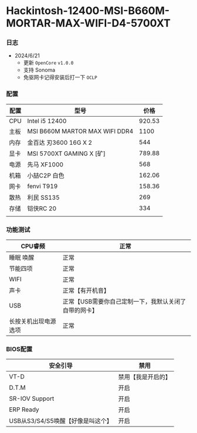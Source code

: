 # Hackintosh-12400-MSI-B660M-MORTAR-MAX-WIFI-D4-5700XT

### 日志

- 2024/6/21
  - 更新 `OpenCore` `v1.0.0`
  - 支持 Sonoma
  - 免驱网卡记得安装后打一下 `OCLP`

### 配置

| 配置 | 型号                           | 价格   |
| ---- | ------------------------------ | ------ |
| CPU  | Intel i5 12400                 | 920.53 |
| 主板 | MSI B660M MARTOR MAX WIFI DDR4 | 1100   |
| 内存 | 金百达 刃3600 16G X 2          | 544    |
| 显卡 | MSI 5700XT GAMING X [矿]       | 789.88 |
| 电源 | 先马 XF1000                    | 568    |
| 机箱 | 小喆C2P 白色                   | 162.06 |
| 网卡 | fenvi T919                     | 158.36 |
| 散热 | 利民 SS135                     | 269    |
| 存储 | 铠侠RC 20                      | 334    |
|      |                                |        |

### 功能测试

| CPU睿频              | 正常                                                  |
| -------------------- | ----------------------------------------------------- |
| 睡眠 唤醒            | 正常                                                  |
| 节能四项             | 正常                                                  |
| WIFI                 | 正常                                                  |
| 声卡                 | 正常【有开机音】                                      |
| USB                  | 正常【USB需要你自己定制一下，我默认关闭了自带的网卡】 |
| 长按关机出现电源选项 | 正常                                                  |

### BIOS配置

| 安全引导                          | 禁用               |
| --------------------------------- | ------------------ |
| VT-D                              | 禁用【我是开启的】 |
| D.T.M                             | 开启               |
| SR-IOV Support                    | 开启               |
| ERP Ready                         | 开启               |
| USB从S3/S4/S5唤醒【好像是叫这个】 | 开启               |